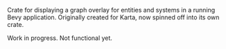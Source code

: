 Crate for displaying a graph overlay for entities and systems in a running Bevy application. Originally created for Karta, now spinned off into its own crate. 

Work in progress. Not functional yet. 
